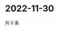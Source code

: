 # 2022-11-30

共 0 条

<!-- BEGIN WEIBO -->
<!-- 最后更新时间 Wed Nov 30 2022 05:00:59 GMT+0800 (China Standard Time) -->

<!-- END WEIBO -->
